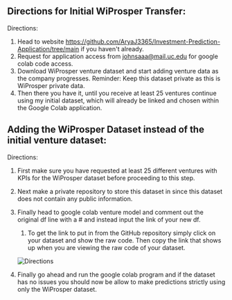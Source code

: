 ## **Directions for Initial WiProsper Transfer:**

Directions:

1.  Head to website <https://github.com/AryaJ3365/Investment-Prediction-Application/tree/main> if you haven't already.
2.  Request for application access from johnsaaa@mail.uc.edu for google colab code access.
3.  Download WiProsper venture dataset and start adding venture data as the company progresses. Reminder: Keep this dataset private as this is WiProsper private data.
4.  Then there you have it, until you receive at least 25 ventures continue using my initial dataset, which will already be linked and chosen within the Google Colab application.

## **Adding the WiProsper Dataset instead of the initial venture dataset:**

Directions:

1.  First make sure you have requested at least 25 different ventures with KPIs for the WiProsper dataset before proceeding to this step.
2.  Next make a private repository to store this dataset in since this dataset does not contain any public information.
3.  Finally head to google colab venture model and comment out the original df line with a \# and instead input the link of your new df.
    1.  To get the link to put in from the GitHub repository simply click on your dataset and show the raw code. Then copy the link that shows up when you are viewing the raw code of your dataset.

    ![Directions](https://github.com/AryaJ3365/Investment-Prediction-Application/assets/91634509/66e176e1-d8ad-4bc9-b063-bb6e1c79d8de)

1.  Finally go ahead and run the google colab program and if the dataset has no issues you should now be allow to make predictions strictly using only the WiProsper dataset.

